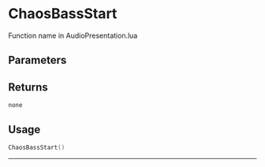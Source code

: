 # ChaosBassStart
Function name in AudioPresentation.lua
## Parameters

## Returns
`none`
## Usage
```lua
ChaosBassStart()
```
---

